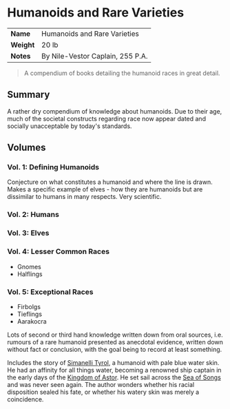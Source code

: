 # Humanoids and Rare Varieties

|||
| --- | --- |
| **Name** | Humanoids and Rare Varieties | item.2
| **Weight** | 20 lb |
| **Notes** | By Nile-Vestor Caplain, 255 P.A. |

> A compendium of books detailing the humanoid races in great detail.

## Summary

A rather dry compendium of knowledge about humanoids. Due to their age, much of the societal constructs regarding race now appear dated and socially unacceptable by today's standards.

## Volumes

### Vol. 1: Defining Humanoids

Conjecture on what constitutes a humanoid and where the line is drawn. Makes a specific example of elves - how they are humanoids but are dissimilar to humans in many respects. Very scientific.

### Vol. 2: Humans

### Vol. 3: Elves

### Vol. 4: Lesser Common Races

- Gnomes
- Halflings

### Vol. 5: Exceptional Races

- Firbolgs
- Tieflings
- Aarakocra

Lots of second or third hand knowledge written down from oral sources, i.e. rumours of a rare humanoid presented as anecdotal evidence, written down without fact or conclusion, with the goal being to record at least something.

Includes the story of [Simanelli Tyrol](../../characters/simanelli-tyrol.md), a humanoid with pale blue water skin. He had an affinity for all things water, becoming a renowned ship captain in the early days of the [Kingdom of Astor](../../civilisations/kingdom-of-astor/kingdom-of-astor.md). He set sail across the [Sea of Songs](../../places/seas-oceans/sea-of-songs.md) and was never seen again. The author wonders whether his racial disposition sealed his fate, or whether his watery skin was merely a coincidence.
